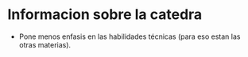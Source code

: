 # Informacion sobre la catedra

+ Pone menos enfasis en las habilidades técnicas (para eso estan las otras materias).